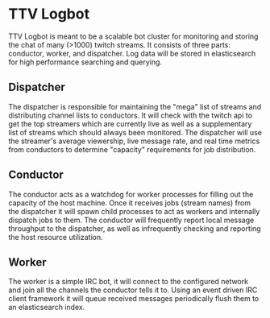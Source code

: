 # TTV Logbot

TTV Logbot is meant to be a scalable bot cluster for monitoring and storing the chat of many (>1000) twitch streams. It consists of three parts: conductor, worker, and dispatcher. Log data will be stored in elasticsearch for high performance searching and querying.

## Dispatcher
The dispatcher is responsible for maintaining the "mega" list of streams and distributing channel lists to conductors. It will check with the twitch api to get the top streamers which are currently live as well as a supplementary list of streams which should always been monitored. The dispatcher will use the streamer's average viewership, live message rate, and real time metrics from conductors to determine "capacity" requirements for job distribution. 

## Conductor
The conductor acts as a watchdog for worker processes for filling out the capacity of the host machine. Once it receives jobs (stream names) from the dispatcher it will spawn child processes to act as workers and internally dispatch jobs to them. The conductor will frequently report local message throughput to the dispatcher, as well as infrequently checking and reporting the host resource utilization.

## Worker
The worker is a simple IRC bot, it will connect to the configured network and join all the channels the conductor tells it to. Using an event driven IRC client framework it will queue received messages periodically flush them to an elasticsearch index.